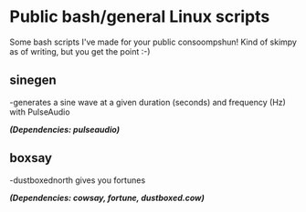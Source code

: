 # Public bash/general Linux scripts
Some bash scripts I've made for your public consoompshun! 
Kind of skimpy as of writing, but you get the point :-)

## sinegen
-generates a sine wave at a given duration (seconds) and frequency (Hz) with PulseAudio

***(Dependencies: pulseaudio)***
## boxsay
-dustboxednorth gives you fortunes

***(Dependencies: cowsay, fortune, dustboxed.cow)*** 
